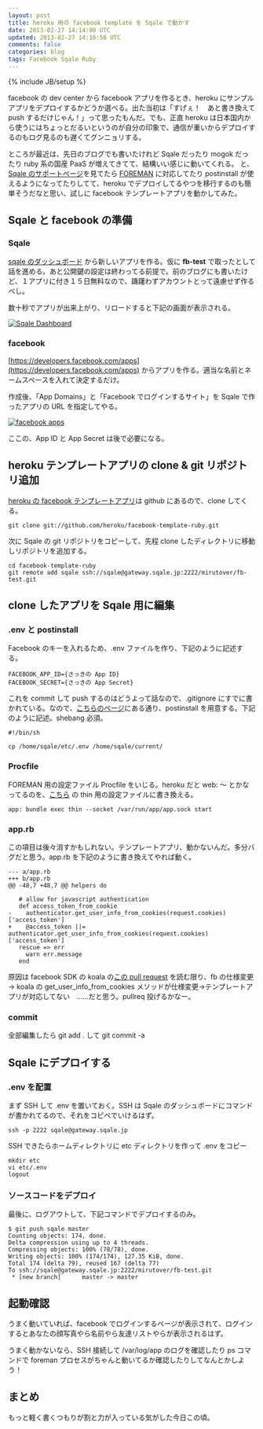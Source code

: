 ```yaml
---
layout: post
title: heroku 用の facebook template を Sqale で動かす
date: 2013-02-27 14:14:00 UTC
updated: 2013-02-27 14:16:58 UTC
comments: false
categories: blog
tags: Facebook Sqale Ruby
---
```

{% include JB/setup %}

facebook の dev center から facebook アプリを作るとき、heroku にサンプルアプリをデプロイするかどうか選べる。出た当初は「すげぇ！　あと書き換えて push するだけじゃん！」って思ったもんだ。でも、正直 heroku は日本国内から使うにはちょっとだるいというのが自分の印象で、通信が重いからデプロイするのもログ見るのも遅くてグンニョリする。

ところが最近は、先日のブログでも書いたけれど Sqale だったり mogok だったり ruby 系の国産 PaaS が増えてきてて、結構いい感じに動いてくれる。
と、[Sqale のサポートページ](https://sqale.jp/support)を見てたら [FOREMAN](http://ddollar.github.com/foreman/) に対応してたり postinstall が使えるようになってたりしてて、heroku でデプロイしてるやつを移行するのも簡単そうだなと思い、試しに facebook テンプレートアプリを動かしてみた。

## Sqale と facebook の準備

### Sqale
[sqale のダッシュボード](https://sqale.jp/dashboard) から新しいアプリを作る。仮に **fb-test** で取ったとして話を進める。あと公開鍵の設定は終わってる前提で。前のブログにも書いたけど、１アプリに付き１５日無料なので、躊躇わずアカウントとって遠慮せず作るべし。

数十秒でアプリが出来上がり、リロードすると下記の画面が表示される。

[![Sqale Dashboard][sqale]][sqale]

### facebook
[https://developers.facebook.com/apps](https://developers.facebook.com/apps) からアプリを作る。適当な名前とネームスペースを入れて決定するだけ。

作成後、「App Domains」と「Facebook でログインするサイト」を Sqale で作ったアプリの URL を指定してやる。

[![facebook apps][fb]][fb]

ここの、App ID と App Secret は後で必要になる。

## heroku テンプレートアプリの clone & git リポジトリ追加
[heroku の facebook テンプレートアプリ](https://github.com/heroku/facebook-template-ruby)は github にあるので、clone してくる。

```
git clone git://github.com/heroku/facebook-template-ruby.git
```

次に Sqale の git リポジトリをコピーして、先程 clone したディレクトリに移動しリポジトリを追加する。

```
cd facebook-template-ruby
git remote add sqale ssh://sqale@gateway.sqale.jp:2222/mirutover/fb-test.git
```

## clone したアプリを Sqale 用に編集

### .env と postinstall
Facebook のキーを入れるため、.env ファイルを作り、下記のように記述する。

```
FACEBOOK_APP_ID={さっきの App ID}
FACEBOOK_SECRET={さっきの App Secret}
```

これを commit して push するのはどうよって話なので、.gitignore にすでに書かれている。なので、[こちらのページ](https://sqale.jp/support/manual/faq-technical#secret-env)にある通り、postinstall を用意する。下記のように記述。shebang 必須。

```
#!/bin/sh

cp /home/sqale/etc/.env /home/sqale/current/
```

### Procfile
FOREMAN 用の設定ファイル Procfile をいじる。heroku だと web: 〜 とかなってるのを、[こちら](https://sqale.jp/support/manual/change-web-server) の thin 用の設定ファイルに書き換える。

```
app: bundle exec thin --socket /var/run/app/app.sock start
```

### app.rb
この項目は後々消すかもしれない。テンプレートアプリ、動かないんだ。多分バグだと思う。app.rb を下記のように書き換えてやれば動く。

```
--- a/app.rb
+++ b/app.rb
@@ -48,7 +48,7 @@ helpers do
 
   # allow for javascript authentication
   def access_token_from_cookie
-    authenticator.get_user_info_from_cookies(request.cookies)['access_token']
+    @access_token ||= authenticator.get_user_info_from_cookies(request.cookies)['access_token']
   rescue => err
     warn err.message
   end
```

原因は facebook SDK の koala の[この pull request](https://github.com/arsduo/koala/pull/268) を読む限り、fb の仕様変更→ koala の get_user_info_from_cookies メソッドが仕様変更→テンプレートアプリが対応してない　……だと思う。pullreq 投げるかなー。

### commit
全部編集したら git add . して git commit -a

## Sqale にデプロイする

### .env を配置
まず SSH して .env を置いておく。SSH は Sqale のダッシュボードにコマンドが書かれてるので、それをコピペでいけるはず。

```
ssh -p 2222 sqale@gateway.sqale.jp
```

SSH できたらホームディレクトリに etc ディレクトリを作って .env をコピー

```
mkdir etc
vi etc/.env
logout
```

### ソースコードをデプロイ
最後に、ログアウトして、下記コマンドでデプロイするのみ。

```
$ git push sqale master
Counting objects: 174, done.
Delta compression using up to 4 threads.
Compressing objects: 100% (78/78), done.
Writing objects: 100% (174/174), 127.35 KiB, done.
Total 174 (delta 79), reused 167 (delta 77)
To ssh://sqale@gateway.sqale.jp:2222/mirutover/fb-test.git
 * [new branch]      master -> master
```

## 起動確認
うまく動いていれば、facebook でログインするページが表示されて、ログインするとあなたの顔写真やら名前やら友達リストやらが表示されるはず。

うまく動かないなら、SSH 接続して /var/log/app のログを確認したり ps コマンドで foreman プロセスがちゃんと動いてるか確認したりしてなんとかしよう！

## まとめ
もっと軽く書くつもりが割と力が入っている気がした今日この頃。

[sqale]: http://2.bp.blogspot.com/-502NmPYtZq4/US4SO7ufXpI/AAAAAAAAA6c/aBDTIL3oh80/s320/5b7c6597-a815-4bb5-9c5f-c552044472b0.jpeg
[fb]: http://4.bp.blogspot.com/-DURf1R4JkGE/US4TbL3HKwI/AAAAAAAAA6o/FKBtvvk9xsY/s320/44f3c05c-7013-4de8-98cc-29ea50a61f9a.jpeg